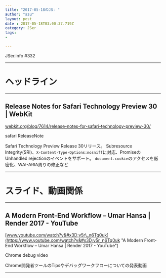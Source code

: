 ```yaml
---
title: "2017-05-18のJS: "
author: "azu"
layout: post
date : 2017-05-18T03:00:37.719Z
category: JSer
tags:
-

---
```


JSer.info #332

----

<h1 class="site-genre">ヘッドライン</h1>

----

## Release Notes for Safari Technology Preview 30 | WebKit
[webkit.org/blog/7614/release-notes-for-safari-technology-preview-30/](https://webkit.org/blog/7614/release-notes-for-safari-technology-preview-30/ "Release Notes for Safari Technology Preview 30 | WebKit")
<p class="jser-tags jser-tag-icon"><span class="jser-tag">safari</span> <span class="jser-tag">ReleaseNote</span></p>

Safari Technology Preview Release 30リリース。
Subresource Integrity(SRI)、`X-Content-Type-Options:nosniff`に対応、PromiseのUnhandled rejectionのイベントをサポート。
`document.cookie`のアクセスを厳密化、WAI-ARIA周りの修正など


----
<h1 class="site-genre">スライド、動画関係</h1>

----

## A Modern Front-End Workflow – Umar Hansa | Render 2017 - YouTube
[www.youtube.com/watch?v&#x3D;v5r\_n6Tq0uk](https://www.youtube.com/watch?v&#x3D;v5r_n6Tq0uk "A Modern Front-End Workflow – Umar Hansa | Render 2017 - YouTube")
<p class="jser-tags jser-tag-icon"><span class="jser-tag">Chrome</span> <span class="jser-tag">debug</span> <span class="jser-tag">video</span></p>

Chrome開発者ツールのTipsやデバッグワークフローについての発表動画


----
